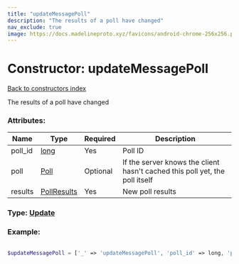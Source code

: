 ```yaml
---
title: "updateMessagePoll"
description: "The results of a poll have changed"
nav_exclude: true
image: https://docs.madelineproto.xyz/favicons/android-chrome-256x256.png
---
```

# Constructor: updateMessagePoll  
[Back to constructors index](/API_docs/constructors/index.html)



The results of a poll have changed

### Attributes:

| Name     |    Type       | Required | Description |
|----------|---------------|----------|-------------|
|poll\_id|[long](/API_docs/types/long.html) | Yes|Poll ID|
|poll|[Poll](/API_docs/types/Poll.html) | Optional|If the server knows the client hasn't cached this poll yet, the poll itself|
|results|[PollResults](/API_docs/types/PollResults.html) | Yes|New poll results|



### Type: [Update](/API_docs/types/Update.html)


### Example:

```php

$updateMessagePoll = ['_' => 'updateMessagePoll', 'poll_id' => long, 'poll' => Poll, 'results' => PollResults];
```  
